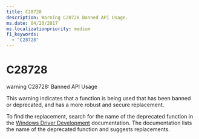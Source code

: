```yaml
---
title: C28728
description: Warning C28728 Banned API Usage.
ms.date: 04/20/2017
ms.localizationpriority: medium 
f1_keywords: 
  - "C28728"
---
```


# C28728


warning C28728: Banned API Usage

This warning indicates that a function is being used that has been banned or deprecated, and has a more robust and secure replacement.

To find the replacement, search for the name of the deprecated function in the [Windows Driver Development](../index.yml) documentation. The documentation lists the name of the deprecated function and suggests replacements.

 

